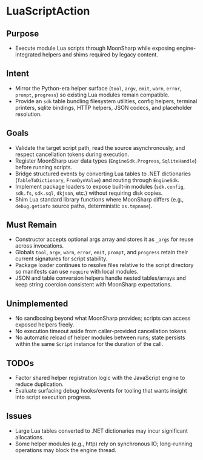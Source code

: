 # LuaScriptAction

## Purpose
- Execute module Lua scripts through MoonSharp while exposing engine-integrated helpers and shims required by legacy content.

## Intent
- Mirror the Python-era helper surface (`tool`, `argv`, `emit`, `warn`, `error`, `prompt`, `progress`) so existing Lua modules remain compatible.
- Provide an `sdk` table bundling filesystem utilities, config helpers, terminal printers, sqlite bindings, HTTP helpers, JSON codecs, and placeholder resolution.

## Goals
- Validate the target script path, read the source asynchronously, and respect cancellation tokens during execution.
- Register MoonSharp user data types (`EngineSdk.Progress`, `SqliteHandle`) before running scripts.
- Bridge structured events by converting Lua tables to .NET dictionaries (`TableToDictionary`, `FromDynValue`) and routing through `EngineSdk`.
- Implement package loaders to expose built-in modules (`sdk.config`, `sdk.fs`, `sdk.sql`, `dkjson`, etc.) without requiring disk copies.
- Shim Lua standard library functions where MoonSharp differs (e.g., `debug.getinfo` source paths, deterministic `os.tmpname`).

## Must Remain
- Constructor accepts optional args array and stores it as `_args` for reuse across invocations.
- Globals `tool`, `argv`, `warn`, `error`, `emit`, `prompt`, and `progress` retain their current signatures for script stability.
- Package loader continues to resolve files relative to the script directory so manifests can use `require` with local modules.
- JSON and table conversion helpers handle nested tables/arrays and keep string coercion consistent with MoonSharp expectations.

## Unimplemented
- No sandboxing beyond what MoonSharp provides; scripts can access exposed helpers freely.
- No execution timeout aside from caller-provided cancellation tokens.
- No automatic reload of helper modules between runs; state persists within the same `Script` instance for the duration of the call.

## TODOs
- Factor shared helper registration logic with the JavaScript engine to reduce duplication.
- Evaluate surfacing debug hooks/events for tooling that wants insight into script execution progress.

## Issues
- Large Lua tables converted to .NET dictionaries may incur significant allocations.
- Some helper modules (e.g., http) rely on synchronous IO; long-running operations may block the engine thread.
